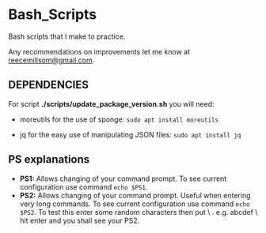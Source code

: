 # Bash_Scripts
Bash scripts that I make to practice.

Any recommendations on improvements let me know at reecemillsom@gmail.com.

## DEPENDENCIES

For script **./scripts/update_package_version.sh** you will need:

* moreutils for the use of sponge: ```sudo apt install moreutils```

* jq for the easy use of manipulating JSON files: ```sudo apt install jq```

## PS explanations

* **PS1:** Allows changing of your command prompt. To see current configuration use command ```echo $PS1```.
* **PS2:** Allows changing of your command prompt. Useful when entering very long commands. To see current configuration use command ```echo $PS2```. To test this enter some random characters then put \ . e.g. abcdef \ hit enter and you shall see your PS2.
